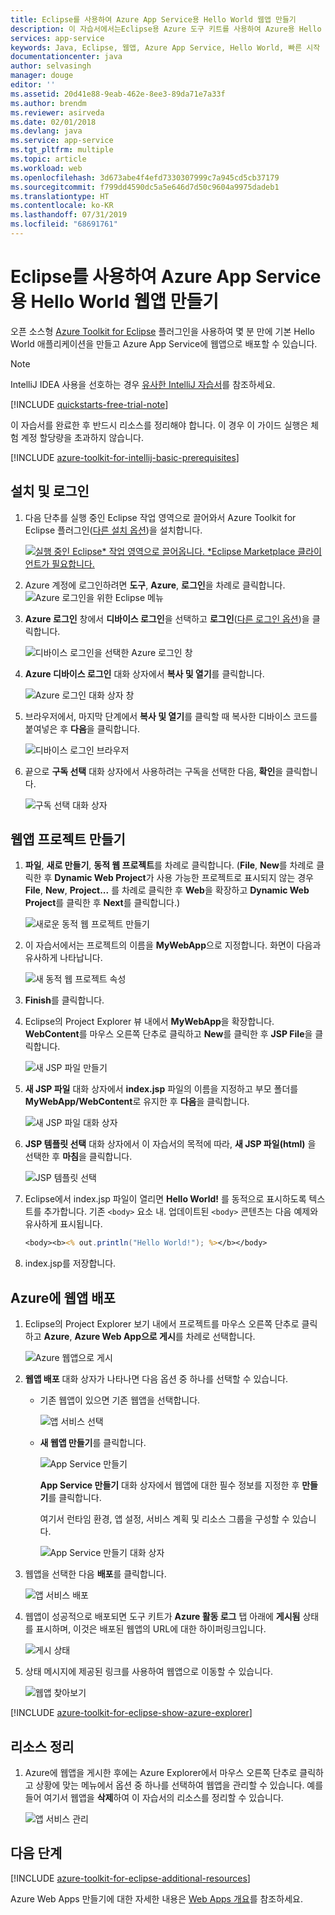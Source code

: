 ```yaml
---
title: Eclipse를 사용하여 Azure App Service용 Hello World 웹앱 만들기
description: 이 자습서에서는Eclipse용 Azure 도구 키트를 사용하여 Azure용 Hello World 웹앱을 만드는 방법을 보여 줍니다.
services: app-service
keywords: Java, Eclipse, 웹앱, Azure App Service, Hello World, 빠른 시작
documentationcenter: java
author: selvasingh
manager: douge
editor: ''
ms.assetid: 20d41e88-9eab-462e-8ee3-89da71e7a33f
ms.author: brendm
ms.reviewer: asirveda
ms.date: 02/01/2018
ms.devlang: java
ms.service: app-service
ms.tgt_pltfrm: multiple
ms.topic: article
ms.workload: web
ms.openlocfilehash: 3d673abe4f4efd7330307999c7a945cd5cb37179
ms.sourcegitcommit: f799dd4590dc5a5e646d7d50c9604a9975dadeb1
ms.translationtype: HT
ms.contentlocale: ko-KR
ms.lasthandoff: 07/31/2019
ms.locfileid: "68691761"
---
```

# <a name="create-a-hello-world-web-app-for-azure-app-service-using-eclipse"></a>Eclipse를 사용하여 Azure App Service용 Hello World 웹앱 만들기

오픈 소스형 [Azure Toolkit for Eclipse](https://marketplace.eclipse.org/content/azure-toolkit-eclipse) 플러그인을 사용하여 몇 분 만에 기본 Hello World 애플리케이션을 만들고 Azure App Service에 웹앱으로 배포할 수 있습니다.

> [!NOTE]
>
> IntelliJ IDEA 사용을 선호하는 경우 [유사한 IntelliJ 자습서][intellij-hello-world]를 참조하세요.
>
>[!INCLUDE [quickstarts-free-trial-note](../includes/quickstarts-free-trial-note.md)]
>
> 이 자습서를 완료한 후 반드시 리소스를 정리해야 합니다. 이 경우 이 가이드 실행은 체험 계정 할당량을 초과하지 않습니다.
>

[!INCLUDE [azure-toolkit-for-intellij-basic-prerequisites](../includes/azure-toolkit-for-eclipse-basic-prerequisites.md)]

## <a name="installation-and-sign-in"></a>설치 및 로그인

1. 다음 단추를 실행 중인 Eclipse 작업 영역으로 끌어와서 Azure Toolkit for Eclipse 플러그인([다른 설치 옵션](azure-toolkit-for-eclipse-installation.md))을 설치합니다.

    [![실행 중인 Eclipse* 작업 영역으로 끌어옵니다. *Eclipse Marketplace 클라이언트가 필요합니다.](https://marketplace.eclipse.org/sites/all/themes/solstice/public/images/marketplace/btn-install.png)](http://marketplace.eclipse.org/marketplace-client-intro?mpc_install=1919278 "실행 중인 Eclipse* 작업 영역으로 끌어옵니다. *Eclipse Marketplace 클라이언트가 필요합니다.")

1. Azure 계정에 로그인하려면 **도구**, **Azure**, **로그인**을 차례로 클릭합니다.
   ![Azure 로그인을 위한 Eclipse 메뉴][I01]

1. **Azure 로그인** 창에서 **디바이스 로그인**을 선택하고 **로그인**([다른 로그인 옵션](azure-toolkit-for-eclipse-sign-in-instructions.md))을 클릭합니다.

   ![디바이스 로그인을 선택한 Azure 로그인 창][I02]

1. **Azure 디바이스 로그인** 대화 상자에서 **복사 및 열기**를 클릭합니다.

   ![Azure 로그인 대화 상자 창][I03]

1. 브라우저에서, 마지막 단계에서 **복사 및 열기**를 클릭할 때 복사한 디바이스 코드를 붙여넣은 후 **다음**을 클릭합니다.

   ![디바이스 로그인 브라우저][I04]

1. 끝으로 **구독 선택** 대화 상자에서 사용하려는 구독을 선택한 다음, **확인**을 클릭합니다.

   ![구독 선택 대화 상자][I05]

## <a name="creating-web-app-project"></a>웹앱 프로젝트 만들기

1. **파일**, **새로 만들기**, **동적 웹 프로젝트**를 차례로 클릭합니다. (**File**, **New**를 차례로 클릭한 후 **Dynamic Web Project**가 사용 가능한 프로젝트로 표시되지 않는 경우 **File**, **New**, **Project...** 를 차례로 클릭한 후 **Web**을 확장하고 **Dynamic Web Project**를 클릭한 후 **Next**를 클릭합니다.)

   ![새로운 동적 웹 프로젝트 만들기][file-new-dynamic-web-project]

2. 이 자습서에서는 프로젝트의 이름을 **MyWebApp**으로 지정합니다. 화면이 다음과 유사하게 나타납니다.
   
   ![새 동적 웹 프로젝트 속성][dynamic-web-project-properties]

3. **Finish**를 클릭합니다.

4. Eclipse의 Project Explorer 뷰 내에서 **MyWebApp**을 확장합니다. **WebContent**를 마우스 오른쪽 단추로 클릭하고 **New**를 클릭한 후 **JSP File**을 클릭합니다.

   ![새 JSP 파일 만들기][create-new-jsp-file]

5. **새 JSP 파일** 대화 상자에서 **index.jsp** 파일의 이름을 지정하고 부모 폴더를 **MyWebApp/WebContent**로 유지한 후 **다음**을 클릭합니다.

   ![새 JSP 파일 대화 상자][new-jsp-file-dialog]

6. **JSP 템플릿 선택** 대화 상자에서 이 자습서의 목적에 따라, **새 JSP 파일(html)** 을 선택한 후 **마침**을 클릭합니다.

   ![JSP 템플릿 선택][select-jsp-template]

7. Eclipse에서 index.jsp 파일이 열리면 **Hello World!** 를 동적으로 표시하도록 텍스트를 추가합니다. 기존 `<body>` 요소 내. 업데이트된 `<body>` 콘텐츠는 다음 예제와 유사하게 표시됩니다.
   
   ```jsp
   <body><b><% out.println("Hello World!"); %></b></body>
   ```

8. index.jsp를 저장합니다.

## <a name="deploying-web-app-to-azure"></a>Azure에 웹앱 배포

1. Eclipse의 Project Explorer 보기 내에서 프로젝트를 마우스 오른쪽 단추로 클릭하고 **Azure**, **Azure Web App으로 게시**를 차례로 선택합니다.
   
   ![Azure 웹앱으로 게시][publish-as-azure-web-app]

1. **웹앱 배포** 대화 상자가 나타나면 다음 옵션 중 하나를 선택할 수 있습니다.

   * 기존 웹앱이 있으면 기존 웹앱을 선택합니다.

      ![앱 서비스 선택][select-app-service]

   * **새 웹앱 만들기**를 클릭합니다.

      ![App Service 만들기][create-app-service]

      **App Service 만들기** 대화 상자에서 웹앱에 대한 필수 정보를 지정한 후 **만들기**를 클릭합니다.

      여기서 런타임 환경, 앱 설정, 서비스 계획 및 리소스 그룹을 구성할 수 있습니다.

      ![App Service 만들기 대화 상자][create-app-service-dialog]

1. 웹앱을 선택한 다음 **배포**를 클릭합니다.

   ![앱 서비스 배포][deploy-app-service]

1. 웹앱이 성공적으로 배포되면 도구 키트가 **Azure 활동 로그** 탭 아래에 **게시됨** 상태를 표시하며, 이것은 배포된 웹앱의 URL에 대한 하이퍼링크입니다.

   ![게시 상태][publish-status]

1. 상태 메시지에 제공된 링크를 사용하여 웹앱으로 이동할 수 있습니다.

   ![웹앱 찾아보기][browse-web-app]

[!INCLUDE [azure-toolkit-for-eclipse-show-azure-explorer](../includes/azure-toolkit-for-eclipse-show-azure-explorer.md)]

## <a name="cleaning-up-resources"></a>리소스 정리

1. Azure에 웹앱을 게시한 후에는 Azure Explorer에서 마우스 오른쪽 단추로 클릭하고 상황에 맞는 메뉴에서 옵션 중 하나를 선택하여 웹앱을 관리할 수 있습니다. 예를 들어 여기서 웹앱을 **삭제**하여 이 자습서의 리소스를 정리할 수 있습니다.

   ![앱 서비스 관리][manage-app-service]

## <a name="next-steps"></a>다음 단계

[!INCLUDE [azure-toolkit-for-eclipse-additional-resources](../includes/azure-toolkit-for-eclipse-additional-resources.md)]

Azure Web Apps 만들기에 대한 자세한 내용은 [Web Apps 개요]를 참조하세요.

<!-- URL List -->

[Azure Toolkit for Eclipse]: azure-toolkit-for-eclipse.md
[Azure Toolkit for IntelliJ]: ../intellij/azure-toolkit-for-intellij.md
[intellij-hello-world]: ../intellij/azure-toolkit-for-intellij-create-hello-world-web-app.md
[Web Apps 개요]: /azure/app-service/app-service-web-overview
[Apache Tomcat]: http://tomcat.apache.org/
[Jetty]: http://www.eclipse.org/jetty/
[Legacy Version]: azure-toolkit-for-eclipse-create-hello-world-web-app-legacy-version.md

<!-- IMG List -->
[I01]: media/azure-toolkit-for-eclipse-sign-in-instructions/I01.png
[I02]: media/azure-toolkit-for-eclipse-sign-in-instructions/I02.png
[I03]: media/azure-toolkit-for-eclipse-sign-in-instructions/I03.png
[I04]: media/azure-toolkit-for-eclipse-sign-in-instructions/I04.png
[I05]: media/azure-toolkit-for-eclipse-sign-in-instructions/I05.png

[browse-web-app]: ./media/azure-toolkit-for-eclipse-create-hello-world-web-app/browse-web-app.png
[file-new-dynamic-web-project]: ./media/azure-toolkit-for-eclipse-create-hello-world-web-app/file-new-dynamic-web-project.png
[dynamic-web-project-properties]: ./media/azure-toolkit-for-eclipse-create-hello-world-web-app/dynamic-web-project-properties.png
[create-new-jsp-file]: ./media/azure-toolkit-for-eclipse-create-hello-world-web-app/create-new-jsp-file.png
[new-jsp-file-dialog]: ./media/azure-toolkit-for-eclipse-create-hello-world-web-app/new-jsp-file-dialog.png
[select-jsp-template]: ./media/azure-toolkit-for-eclipse-create-hello-world-web-app/select-jsp-template.png
[publish-as-azure-web-app]: ./media/azure-toolkit-for-eclipse-create-hello-world-web-app/publish-as-azure-web-app.png
[deploy-web-app-dialog]: ./media/azure-toolkit-for-eclipse-create-hello-world-web-app/deploy-web-app-dialog.png
[select-app-service]: ./media/azure-toolkit-for-eclipse-create-hello-world-web-app/select-app-service.png
[create-app-service-dialog]: ./media/azure-toolkit-for-eclipse-create-hello-world-web-app/create-app-service-dialog.png
[publish-status]: ./media/azure-toolkit-for-eclipse-create-hello-world-web-app/publish-status.png
[create-app-service]: ./media/azure-toolkit-for-eclipse-create-hello-world-web-app/create-app-service.png
[deploy-app-service]: ./media/azure-toolkit-for-eclipse-create-hello-world-web-app/deploy-app-service.png
[manage-app-service]: ./media/azure-toolkit-for-eclipse-create-hello-world-web-app/manage-app-service.png
